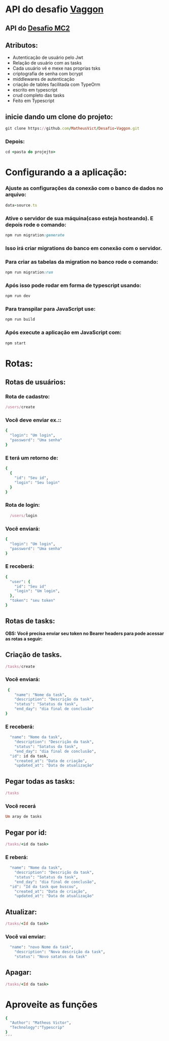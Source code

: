 # API do desafio [Vaggon](https://github.com/MatheusVict/Front-End-Desafio-Vaggon)

## API do [Desafio MC2](https://github.com/MatheusVict/Front-End-Desafio-Vaggon)

## Atributos:
- Autenticação de usuário pelo Jwt
- Relação de usuário com as tasks
- Cada usuário vê e mexe nas proprias tsks
- criptografia de senha com bcrypt
- middlewares de autenticação
- criação de tables facilitada com TypeOrm
- escrito em typescript
- crud completo das tasks 
- Feito em Typescript

## inicie dando um clone do projeto:

```ruby
git clone https://github.com/MatheusVict/Desafio-Vaggon.git
```

### Depois: 
```ruby
cd <pasta do projejto>
```
# Configurando a a aplicação:

### Ajuste as configurações da conexão com o banco de dados no arquivo:

```ruby
data-source.ts
```

### Ative o servidor de sua máquina(caso esteja hosteando). E depois rode o comando:

```ruby
npm run migration:generate
```

### Isso irá criar migrations do banco em conexão com o servidor.

### Para criar as tabelas da migration no banco rode o comando:

```ruby
npm run migration:run
```

### Após isso pode rodar em forma de typescript usando:

```ruby
npm run dev
```

### Para transpilar para JavaScript use:

```ruby
npm run build
```

### Após execute a aplicação em JavaScript com:

```ruby
npm start
```
# Rotas:

## Rotas de usuários:

### Rota de cadastro:

```ruby
/users/create
```
### Você deve enviar ex.::

```ruby
{
  "login": "Um login",
  "password": "Uma senha"
}
```

### E terá um retorno de:
```ruby
{
  {
    "id": "Seu id",
    "login": "Seu login"
  }
}
```
### Rota de login:

```ruby
  /users/login
```
### Você enviará: 

```ruby
{
  "login": "Um login",
  "password": "Uma senha"
}
```
### E receberá: 

```ruby
{
  "user": {
    "id": "Seu id"
    "login": "Um login",
  },
  "token": "seu token"
}
```
## Rotas de tasks:

**OBS: Você precisa enviar seu token no Bearer headers para pode acessar as rotas a seguir:**

## Criação de tasks.
```ruby
/tasks/create
```

### Você enviará:
```ruby
 {
	"name": "Nome da task",
	"description": "Descrição da task",
	"status": "Satatus da task",
	"end_day": "dia final de conclusão"
}
```

### E receberá:

```ruby
  "name": "Nome da task",
	"description": "Descrição da task",
	"status": "Satatus da task",
	"end_day": "dia final de conclusão",
  "id": id da task,
	"created_at": "Data de criação",
	"updated_at": "Data de atualização"
```

## Pegar todas as tasks:
```ruby
/tasks
```

### Você recerá

```ruby
Um aray de tasks
```
## Pegar por id:

```ruby
/tasks/<id da task>
```
### E reberá:

```ruby
  "name": "Nome da task",
	"description": "Descrição da task",
	"status": "Satatus da task",
	"end_day": "dia final de conclusão",
  "id": "Id da task que buscou",
	"created_at": "Data de criação",
	"updated_at": "Data de atualização"
```

## Atualizar:

```ruby
/tasks/<Id da task>
```

### Você vai enviar:

```ruby
  "name": "novo Nome da task",
	"description": "Nova descrição da task",
	"status": "Novo satatus da task"
```

## Apagar:
```ruby
/tasks/<Id da task>
```

# Aproveite as funções

```ruby
{
  "Author": "Matheus Victor",
  "Technology":"Typescrip"
}
´´´

